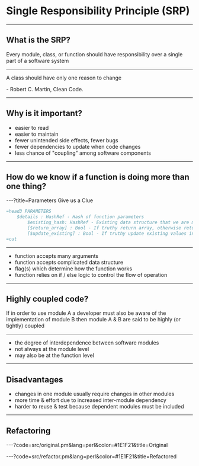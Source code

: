 # Single Responsibility Principle (SRP)

---

## What is the SRP?

Every module, class, or function should have responsibility over a single part of a software system

--- 

A class should have only one reason to change

\- Robert C. Martin, Clean Code.

---

## Why is it important?

* easier to read
* easier to maintain
* fewer unintended side effects, fewer bugs
* fewer dependencies to update when code changes
* less chance of "coupling" among software components

---

## How do we know if a function is doing more than one thing?

---?title=Parameters Give us a Clue

```perl
=head3 PARAMETERS
	$details : HashRef - Hash of function parameters
		$existing_hash: HashRef - Existing data structure that we are modifying
		[$return_array] : Bool - If truthy return array, otherwise return HashRef
		[$update_existing] : Bool - If truthy update existing values in the database
=cut
```

---

* function accepts many arguments
* function accepts complicated data structure
* flag(s) which determine how the function works
* function relies on if / else logic to control the flow of operation

---

## Highly coupled code?

If in order to use module A a developer must also be aware of the implementation of module B then module A & B are said to be highly (or tightly) coupled

---

* the degree of interdependence between software modules
* not always at the module level
* may also be at the function level

---

## Disadvantages 

* changes in one module usually require changes in other modules
* more time & effort due to increased inter-module dependency
* harder to reuse & test because dependent modules must be included

---

## Refactoring

---?code=src/original.pm&lang=perl&color=#1E1F21&title=Original

---?code=src/refactor.pm&lang=perl&color=#1E1F21&title=Refactored


